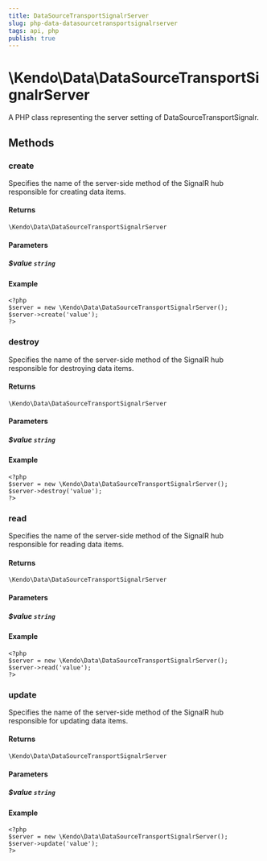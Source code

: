 ```yaml
---
title: DataSourceTransportSignalrServer
slug: php-data-datasourcetransportsignalrserver
tags: api, php
publish: true
---
```


# \Kendo\Data\DataSourceTransportSignalrServer

A PHP class representing the server setting of DataSourceTransportSignalr.


## Methods

### create
Specifies the name of the server-side method of the SignalR hub responsible for creating data items.

#### Returns
`\Kendo\Data\DataSourceTransportSignalrServer`

#### Parameters

##### $value `string`



#### Example 
    <?php
    $server = new \Kendo\Data\DataSourceTransportSignalrServer();
    $server->create('value');
    ?>

### destroy
Specifies the name of the server-side method of the SignalR hub responsible for destroying data items.

#### Returns
`\Kendo\Data\DataSourceTransportSignalrServer`

#### Parameters

##### $value `string`



#### Example 
    <?php
    $server = new \Kendo\Data\DataSourceTransportSignalrServer();
    $server->destroy('value');
    ?>

### read
Specifies the name of the server-side method of the SignalR hub responsible for reading data items.

#### Returns
`\Kendo\Data\DataSourceTransportSignalrServer`

#### Parameters

##### $value `string`



#### Example 
    <?php
    $server = new \Kendo\Data\DataSourceTransportSignalrServer();
    $server->read('value');
    ?>

### update
Specifies the name of the server-side method of the SignalR hub responsible for updating data items.

#### Returns
`\Kendo\Data\DataSourceTransportSignalrServer`

#### Parameters

##### $value `string`



#### Example 
    <?php
    $server = new \Kendo\Data\DataSourceTransportSignalrServer();
    $server->update('value');
    ?>

